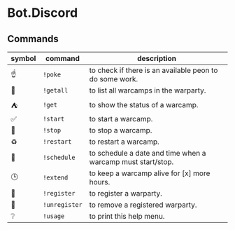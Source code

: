# Bot.Discord

## Commands

|symbol|command|description|
|-|-|-|
:point_up: | ``!poke``  |to check if there is an available peon to do some work.
:european_castle:  | ``!getall`` |  to list all warcamps in the warparty.
:tent: |  ``!get`` | to show the status of a warcamp.
:white_check_mark: |  ``!start`` | to start a warcamp.
:checkered_flag: | ``!stop`` | to stop a warcamp.
:recycle: | ``!restart`` | to restart a warcamp.
:calendar: | ``!schedule`` | to schedule a date and time when a warcamp must start/stop.
:clock3: | ``!extend`` | to keep a warcamp alive for [x] more hours.
:wrench: | ``!register`` | to register a warparty.
:hammer: | ``!unregister`` | to remove a registered warparty.
:grey_question: | ``!usage`` | to print this help menu.
